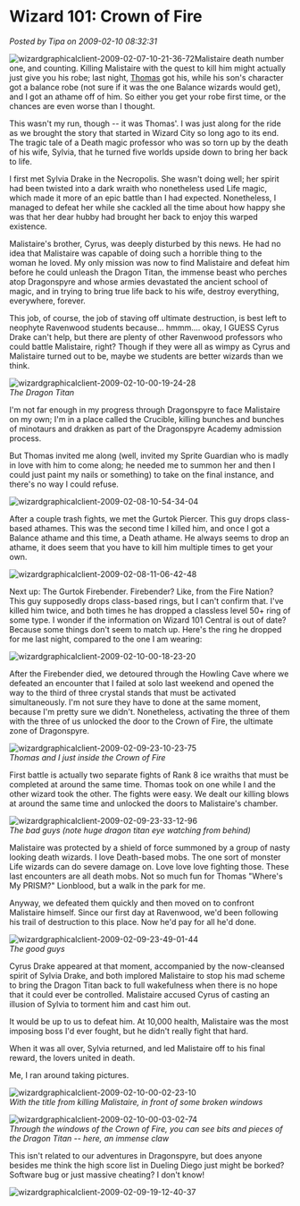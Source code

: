 # Wizard 101: Crown of Fire

*Posted by Tipa on 2009-02-10 08:32:31*

![](../uploads/2009/02/wizardgraphicalclient-2009-02-07-10-21-36-72.jpg "wizardgraphicalclient-2009-02-07-10-21-36-72")Malistaire death number one, and counting. Killing Malistaire with the quest to kill him might actually just give you his robe; last night, [Thomas](http://thefriendlynecromancer.blogspot.com/) got his, while his son's character got a balance robe (not sure if it was the one Balance wizards would get), and I got an athame off of him. So either you get your robe first time, or the chances are even worse than I thought.

This wasn't my run, though -- it was Thomas'. I was just along for the ride as we brought the story that started in Wizard City so long ago to its end. The tragic tale of a Death magic professor who was so torn up by the death of his wife, Sylvia, that he turned five worlds upside down to bring her back to life.

I first met Sylvia Drake in the Necropolis. She wasn't doing well; her spirit had been twisted into a dark wraith who nonetheless used Life magic, which made it more of an epic battle than I had expected. Nonetheless, I managed to defeat her while she cackled all the time about how happy she was that her dear hubby had brought her back to enjoy this warped existence.

Malistaire's brother, Cyrus, was deeply disturbed by this news. He had no idea that Malistaire was capable of doing such a horrible thing to the woman he loved. My only mission was now to find Malistaire and defeat him before he could unleash the Dragon Titan, the immense beast who perches atop Dragonspyre and whose armies devastated the ancient school of magic, and in trying to bring true life back to his wife, destroy everything, everywhere, forever.

This job, of course, the job of staving off ultimate destruction, is best left to neophyte Ravenwood students because... hmmm.... okay, I GUESS Cyrus Drake can't help, but there are plenty of other Ravenwood professors who could battle Malistaire, right? Though if they were all as wimpy as Cyrus and Malistaire turned out to be, maybe we students are better wizards than we think.

![](../uploads/2009/02/wizardgraphicalclient-2009-02-10-00-19-24-28.jpg "wizardgraphicalclient-2009-02-10-00-19-24-28")  
*The Dragon Titan*

I'm not far enough in my progress through Dragonspyre to face Malistaire on my own; I'm in a place called the Crucible, killing bunches and bunches of minotaurs and drakken as part of the Dragonspyre Academy admission process.

But Thomas invited me along (well, invited my Sprite Guardian who is madly in love with him to come along; he needed me to summon her and then I could just paint my nails or something) to take on the final instance, and there's no way I could refuse.

![](../uploads/2009/02/wizardgraphicalclient-2009-02-08-10-54-34-04.jpg "wizardgraphicalclient-2009-02-08-10-54-34-04")

After a couple trash fights, we met the Gurtok Piercer. This guy drops class-based athames. This was the second time I killed him, and once I got a Balance athame and this time, a Death athame. He always seems to drop an athame, it does seem that you have to kill him multiple times to get your own.

![](../uploads/2009/02/wizardgraphicalclient-2009-02-08-11-06-42-48.jpg "wizardgraphicalclient-2009-02-08-11-06-42-48")

Next up: The Gurtok Firebender. Firebender? Like, from the Fire Nation? This guy supposedly drops class-based rings, but I can't confirm that. I've killed him twice, and both times he has dropped a classless level 50+ ring of some type. I wonder if the information on Wizard 101 Central is out of date? Because some things don't seem to match up. Here's the ring he dropped for me last night, compared to the one I am wearing:

![](../uploads/2009/02/wizardgraphicalclient-2009-02-10-00-18-23-20.jpg "wizardgraphicalclient-2009-02-10-00-18-23-20")

After the Firebender died, we detoured through the Howling Cave where we defeated an encounter that I failed at solo last weekend and opened the way to the third of three crystal stands that must be activated simultaneously. I'm not sure they have to done at the same moment, because I'm pretty sure we didn't. Nonetheless, activating the three of them with the three of us unlocked the door to the Crown of Fire, the ultimate zone of Dragonspyre.

![](../uploads/2009/02/wizardgraphicalclient-2009-02-09-23-10-23-75.jpg "wizardgraphicalclient-2009-02-09-23-10-23-75")  
*Thomas and I just inside the Crown of Fire*

First battle is actually two separate fights of Rank 8 ice wraiths that must be completed at around the same time. Thomas took on one while I and the other wizard took the other. The fights were easy. We dealt our killing blows at around the same time and unlocked the doors to Malistaire's chamber.

![](../uploads/2009/02/wizardgraphicalclient-2009-02-09-23-33-12-96.jpg "wizardgraphicalclient-2009-02-09-23-33-12-96")  
*The bad guys (note huge dragon titan eye watching from behind)*

Malistaire was protected by a shield of force summoned by a group of nasty looking death wizards. I love Death-based mobs. The one sort of monster Life wizards can do severe damage on. Love love love fighting those. These last encounters are all death mobs. Not so much fun for Thomas "Where's My PRISM?" Lionblood, but a walk in the park for me.

Anyway, we defeated them quickly and then moved on to confront Malistaire himself. Since our first day at Ravenwood, we'd been following his trail of destruction to this place. Now he'd pay for all he'd done.

![](../uploads/2009/02/wizardgraphicalclient-2009-02-09-23-49-01-44.jpg "wizardgraphicalclient-2009-02-09-23-49-01-44")  
*The good guys*

Cyrus Drake appeared at that moment, accompanied by the now-cleansed spirit of Sylvia Drake, and both implored Malistaire to stop his mad scheme to bring the Dragon Titan back to full wakefulness when there is no hope that it could ever be controlled. Malistaire accused Cyrus of casting an illusion of Sylvia to torment him and cast him out.

It would be up to us to defeat him. At 10,000 health, Malistaire was the most imposing boss I'd ever fought, but he didn't really fight that hard.

When it was all over, Sylvia returned, and led Malistaire off to his final reward, the lovers united in death.

Me, I ran around taking pictures.

![](../uploads/2009/02/wizardgraphicalclient-2009-02-10-00-02-23-10.jpg "wizardgraphicalclient-2009-02-10-00-02-23-10")  
*With the title from killing Malistaire, in front of some broken windows*

![](../uploads/2009/02/wizardgraphicalclient-2009-02-10-00-03-02-74.jpg "wizardgraphicalclient-2009-02-10-00-03-02-74")  
*Through the windows of the Crown of Fire, you can see bits and pieces of the Dragon Titan -- here, an immense claw*

This isn't related to our adventures in Dragonspyre, but does anyone besides me think the high score list in Dueling Diego just might be borked? Software bug or just massive cheating? I don't know!

![](../uploads/2009/02/wizardgraphicalclient-2009-02-09-19-12-40-37.jpg "wizardgraphicalclient-2009-02-09-19-12-40-37")


